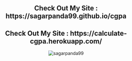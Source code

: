 <h2 align="center" >Check Out My Site : https://sagarpanda99.github.io/cgpa</h2>

<h2 align="center" >Check Out My Site : https://calculate-cgpa.herokuapp.com/</h2>

<p width="100px" hight="50px" align="center"> <img src="https://komarev.com/ghpvc/?username=sagarpanda99&label=Profile%20views&color=0e75b6&style=flat" alt="sagarpanda99" /> </p>
